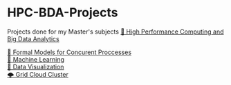 # HPC-BDA-Projects
Projects done for my Master's subjects  [🤖 High Performance Computing and Big Data Analytics](https://www.cs.ubbcluj.ro/education/academic-programmes/masters-programmes/high-performance-computing-and-big-data-analytics-programme-profile/)<br>

[🍣 Formal Models for Concurent Proccesses](https://github.com/radRares1/MFPC) <br>
[🥜 Machine Learning](https://github.com/radRares1/Machine-Learning) <br>
[🎂 Data Visualization](https://github.com/radRares1/Data-Visualization) <br>
[🌩 Grid Cloud Cluster](https://github.com/radRares1/GCCC) <br>
